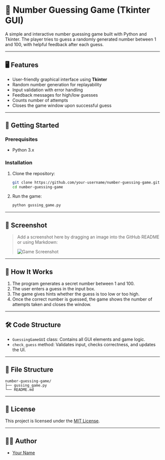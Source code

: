 
# 🎯 Number Guessing Game (Tkinter GUI)

A simple and interactive number guessing game built with Python and Tkinter. The player tries to guess a randomly generated number between 1 and 100, with helpful feedback after each guess.

---

## 🖥️ Features

- User-friendly graphical interface using **Tkinter**
- Random number generation for replayability
- Input validation with error handling
- Feedback messages for high/low guesses
- Counts number of attempts
- Closes the game window upon successful guess

---

## 🚀 Getting Started

### Prerequisites

- Python 3.x

### Installation

1. Clone the repository:
   ```bash
   git clone https://github.com/your-username/number-guessing-game.git
   cd number-guessing-game
   ```

2. Run the game:
   ```bash
   python gussing_game.py
   ```

---

## 📸 Screenshot

> Add a screenshot here by dragging an image into the GitHub README or using Markdown:
>
> ![Game Screenshot](screenshot.png)

---

## 🧠 How It Works

1. The program generates a secret number between 1 and 100.
2. The user enters a guess in the input box.
3. The game gives hints whether the guess is too low or too high.
4. Once the correct number is guessed, the game shows the number of attempts taken and closes the window.

---

## 🛠️ Code Structure

- `GuessingGameGUI` class: Contains all GUI elements and game logic.
- `check_guess` method: Validates input, checks correctness, and updates the UI.

---

## 📂 File Structure

```
number-guessing-game/
├── gussing_game.py
└── README.md
```

---

## 📄 License

This project is licensed under the [MIT License](LICENSE).

---

## 👨‍💻 Author

- [Your Name](https://github.com/your-username)
